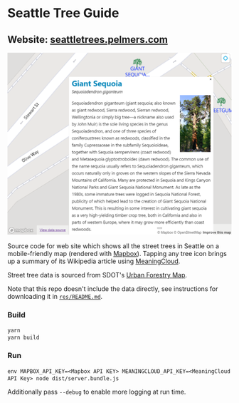 # Seattle Tree Guide

## Website: [seattletrees.pelmers.com](https://seattletrees.pelmers.com)

![Example screenshot](/res/demo.png)

Source code for web site which shows all the street trees in Seattle on a
mobile-friendly map (rendered with [Mapbox](https://www.mapbox.com/)). Tapping
any tree icon brings up a summary of its Wikipedia article using
[MeaningCloud](https://www.meaningcloud.com/developer/apis).

Street tree data is sourced from SDOT's
[Urban Forestry Map](https://seattlecitygis.maps.arcgis.com/apps/MapSeries/index.html?appid=a7072ffa326c4ef39a0f031961ebace6).

Note that this repo doesn't include the data directly, see instructions for
downloading it in [`res/README.md`](/res/README.md).

### Build

```
yarn
yarn build
```

### Run

```
env MAPBOX_API_KEY=<Mapbox API KEY> MEANINGCLOUD_API_KEY=<MeaningCloud API Key> node dist/server.bundle.js
```

Additionally pass `--debug` to enable more logging at run time.
